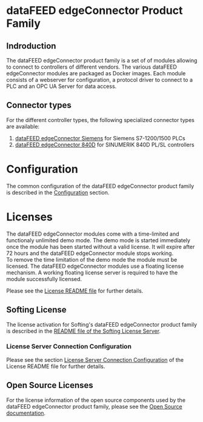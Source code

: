 # dataFEED edgeConnector Product Family

## Indroduction

The dataFEED edgeConnector product family is a set of of modules allowing to connect to controllers of different vendors.
The various dataFEED edgeConnector modules are packaged as Docker images.
Each module consists of a webserver for configuration, a protocol driver to connect to a PLC and an OPC UA Server for data access.

## Connector types

For the different controller types, the following specialized connector types are available:

  1. [dataFEED edgeConnector Siemens](edgeconnector-siemens/README.md) for Siemens S7-1200/1500 PLCs
  2. [dataFEED edgeConnector 840D](edgeconnector-840d/README.md) for SINUMERIK 840D PL/SL controllers

# Configuration

The common configuration of the dataFEED edgeConnector product family is described in the [Configuration](common/configuration.md) section.

# Licenses

The dataFEED edgeConnector modules come with a time-limited and functionaly unlimited demo mode.
The demo mode is started immediately once the module has been started without a valid license.
It will expire after 72 hours and the dataFEED edgeConnector module stops working.  
To remove the time limitation of the demo mode the module must be licensed.
The dataFEED edgeConnector modules use a floating license mechanism.
A working floating license server is required to have the module successfully licensed.  

Please see the [License README file](Licenses/README.md) for further details.

## Softing License

The license activation for Softing's dataFEED edgeConnector product family is described in the [README file of the Softing License Server](Licenses/SoftingLicenseServer/README.md).

### License Server Connection Configuration

Please see the section [License Server Connection Configuration](Licenses/README.md#license-server-connection-configuration) of the License README file for further details.


## Open Source Licenses

For the license information of the open source components used by the dataFEED edgeConnector product family, please see the [Open Source documentation](Licenses/OpenSourceLicenses.md).
